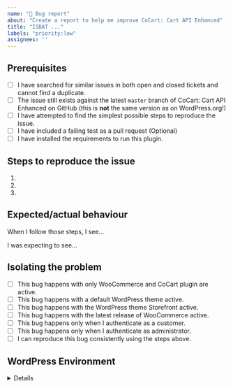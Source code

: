 ```yaml
---
name: "🐛 Bug report"
about: "Create a report to help me improve CoCart: Cart API Enhanced"
title: "ISBAT ..."
labels: "priority:low"
assignees: ''
---
```


<!-- Hi there! This form is for reporting bugs and issues specific to the CoCart: Cart API Enhanced plugin. This is not a support portal. -->

<!-- Please be as descriptive as possible; issues lacking the below details, or for any other reason than to report a bug, may be closed without action. -->

## Prerequisites

<!-- Mark completed items with an [x] -->

- [ ] I have searched for similar issues in both open and closed tickets and cannot find a duplicate.
- [ ] The issue still exists against the latest `master` branch of CoCart: Cart API Enhanced on GitHub (this is **not** the same version as on WordPress.org!)
- [ ] I have attempted to find the simplest possible steps to reproduce the issue.
- [ ] I have included a failing test as a pull request (Optional)
- [ ] I have installed the requirements to run this plugin.

## Steps to reproduce the issue

<!-- I need to be able to reproduce the bug in order to fix it so please be descriptive! -->

1.
2.
3.

## Expected/actual behaviour

When I follow those steps, I see...

I was expecting to see...

## Isolating the problem

<!-- Mark completed items with an [x] -->

- [ ] This bug happens with only WooCommerce and CoCart plugin are active.
- [ ] This bug happens with a default WordPress theme active.
- [ ] This bug happens with the WordPress theme Storefront active.
- [ ] This bug happens with the latest release of WooCommerce active.
- [ ] This bug happens only when I authenticate as a customer.
- [ ] This bug happens only when I authenticate as administrator.
- [ ] I can reproduce this bug consistently using the steps above.

## WordPress Environment

<details>
```
Go to "WooCommerce > System Status then copy and paste the system status report here.
```
</details>
